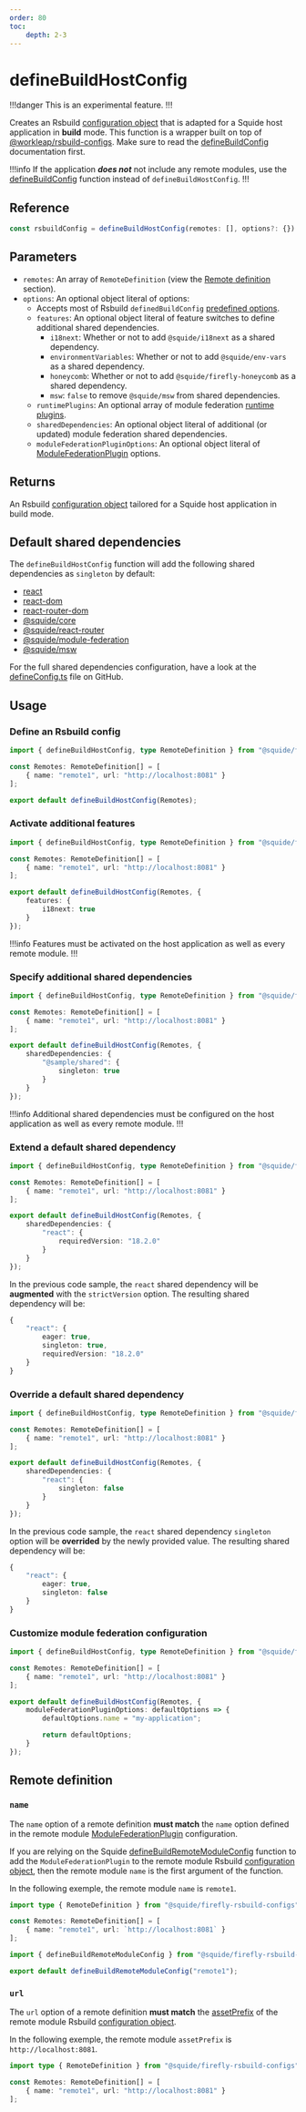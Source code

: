 ```yaml
---
order: 80
toc:
    depth: 2-3
---
```


# defineBuildHostConfig

!!!danger
This is an experimental feature.
!!!

Creates an Rsbuild [configuration object](https://rsbuild.dev/config/index) that is adapted for a Squide host application in **build** mode. This function is a wrapper built on top of [@workleap/rsbuild-configs](https://www.npmjs.com/package/@workleap/rsbuild-configs). Make sure to read the [defineBuildConfig](https://gsoft-inc.github.io/wl-web-configs/rsbuild/configure-build/) documentation first.

!!!info
If the application _**does not**_ not include any remote modules, use the [defineBuildConfig](https://gsoft-inc.github.io/wl-web-configs/rsbuild/configure-build/) function instead of `defineBuildHostConfig`.
!!!

## Reference

```ts
const rsbuildConfig = defineBuildHostConfig(remotes: [], options?: {})
```

## Parameters

- `remotes`: An array of `RemoteDefinition` (view the [Remote definition](#remote-definition) section).
- `options`: An optional object literal of options:
    - Accepts most of Rsbuild `definedBuildConfig` [predefined options](https://gsoft-inc.github.io/wl-web-configs/rsbuild/configure-build/#3-set-predefined-options).
    - `features`: An optional object literal of feature switches to define additional shared dependencies.
        - `i18next`: Whether or not to add `@squide/i18next` as a shared dependency.
        - `environmentVariables`: Whether or not to add `@squide/env-vars` as a shared dependency.
        - `honeycomb`: Whether or not to add `@squide/firefly-honeycomb` as a shared dependency.
        - `msw`: `false` to remove `@squide/msw` from shared dependencies.
    - `runtimePlugins`: An optional array of module federation [runtime plugins](https://module-federation.io/plugin/dev/).
    - `sharedDependencies`: An optional object literal of additional (or updated) module federation shared dependencies.
    - `moduleFederationPluginOptions`: An optional object literal of [ModuleFederationPlugin](https://module-federation.io/configure/index.html) options.

## Returns

An Rsbuild [configuration object](https://rsbuild.dev/config/index) tailored for a Squide host application in build mode.

## Default shared dependencies

The `defineBuildHostConfig` function will add the following shared dependencies as `singleton` by default:
- [react](https://www.npmjs.com/package/react)
- [react-dom](https://www.npmjs.com/package/react-dom)
- [react-router-dom](https://www.npmjs.com/package/react-router-dom)
- [@squide/core](https://www.npmjs.com/package/@squide/core)
- [@squide/react-router](https://www.npmjs.com/package/@squide/react-router)
- [@squide/module-federation](https://www.npmjs.com/package/@squide/module-federation)
- [@squide/msw](https://www.npmjs.com/package/@squide/msw)

For the full shared dependencies configuration, have a look at the [defineConfig.ts](https://github.com/gsoft-inc/wl-squide/blob/main/packages/firefly-rsbuild-configs/src/defineConfig.ts) file on GitHub.

## Usage

### Define an Rsbuild config

```ts !#7 host/rsbuild.build.ts
import { defineBuildHostConfig, type RemoteDefinition } from "@squide/firefly-rsbuild-configs";

const Remotes: RemoteDefinition[] = [
    { name: "remote1", url: "http://localhost:8081" }
];

export default defineBuildHostConfig(Remotes);
```

### Activate additional features

```ts !#8-10 host/rsbuild.build.ts
import { defineBuildHostConfig, type RemoteDefinition } from "@squide/firefly-rsbuild-configs";

const Remotes: RemoteDefinition[] = [
    { name: "remote1", url: "http://localhost:8081" }
];

export default defineBuildHostConfig(Remotes, {
    features: {
        i18next: true
    }
});
```

!!!info
Features must be activated on the host application as well as every remote module.
!!!

### Specify additional shared dependencies

```ts !#8-12 host/rsbuild.build.ts
import { defineBuildHostConfig, type RemoteDefinition } from "@squide/firefly-rsbuild-configs";

const Remotes: RemoteDefinition[] = [
    { name: "remote1", url: "http://localhost:8081" }
];

export default defineBuildHostConfig(Remotes, {
    sharedDependencies: {
        "@sample/shared": {
            singleton: true
        }
    }
});
```

!!!info
Additional shared dependencies must be configured on the host application as well as every remote module.
!!!

### Extend a default shared dependency

```ts !#8-12 host/rsbuild.build.ts
import { defineBuildHostConfig, type RemoteDefinition } from "@squide/firefly-rsbuild-configs";

const Remotes: RemoteDefinition[] = [
    { name: "remote1", url: "http://localhost:8081" }
];

export default defineBuildHostConfig(Remotes, {
    sharedDependencies: {
        "react": {
            requiredVersion: "18.2.0"
        }
    }
});
```

In the previous code sample, the `react` shared dependency will be **augmented** with the `strictVersion` option. The resulting shared dependency will be:

```ts !#5
{
    "react": {
        eager: true,
        singleton: true,
        requiredVersion: "18.2.0"
    }
}
```

### Override a default shared dependency

```ts !#8-12 host/rsbuild.build.ts
import { defineBuildHostConfig, type RemoteDefinition } from "@squide/firefly-rsbuild-configs";

const Remotes: RemoteDefinition[] = [
    { name: "remote1", url: "http://localhost:8081" }
];

export default defineBuildHostConfig(Remotes, {
    sharedDependencies: {
        "react": {
            singleton: false
        }
    }
});
```

In the previous code sample, the `react` shared dependency `singleton` option will be **overrided** by the newly provided value. The resulting shared dependency will be:

```ts !#4
{
    "react": {
        eager: true,
        singleton: false
    }
}
```

### Customize module federation configuration

```ts !#8-12 host/rsbuild.build.ts
import { defineBuildHostConfig, type RemoteDefinition } from "@squide/firefly-rsbuild-configs";

const Remotes: RemoteDefinition[] = [
    { name: "remote1", url: "http://localhost:8081" }
];

export default defineBuildHostConfig(Remotes, {
    moduleFederationPluginOptions: defaultOptions => {
        defaultOptions.name = "my-application";

        return defaultOptions;
    }
});
```

## Remote definition

### `name`

The `name` option of a remote definition **must match** the `name` option defined in the remote module [ModuleFederationPlugin](https://module-federation.io/configure/index.html) configuration.

If you are relying on the Squide [defineBuildRemoteModuleConfig](./defineBuildRemoteModuleConfig.md) function to add the `ModuleFederationPlugin` to the remote module Rsbuild [configuration object](https://rsbuild.dev/config/index), then the remote module `name` is the first argument of the function.

In the following exemple, the remote module `name` is `remote1`.

```ts !#4 host/rsbuild.build.ts
import type { RemoteDefinition } from "@squide/firefly-rsbuild-configs";

const Remotes: RemoteDefinition[] = [
    { name: "remote1", url: `http://localhost:8081` }
];
```

```ts !#3 remote-module/rsbuild.build.ts
import { defineBuildRemoteModuleConfig } from "@squide/firefly-rsbuild-configs";

export default defineBuildRemoteModuleConfig("remote1");
```

### `url`

The `url` option of a remote definition **must match** the [assetPrefix](https://rsbuild.dev/config/output/asset-prefix) of the remote module Rsbuild [configuration object](https://rsbuild.dev/config/index).

In the following exemple, the remote module `assetPrefix` is `http://localhost:8081`.

```ts !#4 host/rsbuild.build.ts
import type { RemoteDefinition } from "@squide/firefly-rsbuild-configs";

const Remotes: RemoteDefinition[] = [
    { name: "remote1", url: "http://localhost:8081" }
];
```

